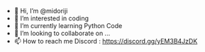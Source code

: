 - 👋 Hi, I’m @midoriji
- 👀 I’m interested in coding
- 🌱 I’m currently learning Python Code
- 💞️ I’m looking to collaborate on ...
- 📫 How to reach me Discord : https://discord.gg/yEM3B4JzDK

<!---
midoriji/midoriji is a ✨ special ✨ repository because its `README.md` (this file) appears on your GitHub profile.
You can click the Preview link to take a look at your changes.
--->
